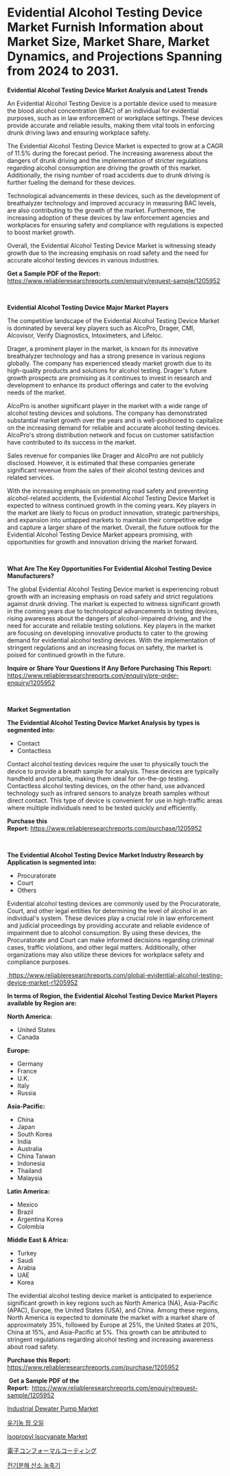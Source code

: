 <p><h1>Evidential Alcohol Testing Device Market Furnish Information about Market Size, Market Share, Market Dynamics, and Projections Spanning from 2024 to 2031.</h1></p><p><strong>Evidential Alcohol Testing Device Market Analysis and Latest Trends</strong></p>
<p><p>An Evidential Alcohol Testing Device is a portable device used to measure the blood alcohol concentration (BAC) of an individual for evidential purposes, such as in law enforcement or workplace settings. These devices provide accurate and reliable results, making them vital tools in enforcing drunk driving laws and ensuring workplace safety.</p><p>The Evidential Alcohol Testing Device Market is expected to grow at a CAGR of 11.5% during the forecast period. The increasing awareness about the dangers of drunk driving and the implementation of stricter regulations regarding alcohol consumption are driving the growth of this market. Additionally, the rising number of road accidents due to drunk driving is further fueling the demand for these devices.</p><p>Technological advancements in these devices, such as the development of breathalyzer technology and improved accuracy in measuring BAC levels, are also contributing to the growth of the market. Furthermore, the increasing adoption of these devices by law enforcement agencies and workplaces for ensuring safety and compliance with regulations is expected to boost market growth.</p><p>Overall, the Evidential Alcohol Testing Device Market is witnessing steady growth due to the increasing emphasis on road safety and the need for accurate alcohol testing devices in various industries.</p></p>
<p><strong>Get a Sample PDF of the Report:&nbsp;</strong> <a href="https://www.reliableresearchreports.com/enquiry/request-sample/1205952">https://www.reliableresearchreports.com/enquiry/request-sample/1205952</a></p>
<p>&nbsp;</p>
<p><strong>Evidential Alcohol Testing Device Major Market Players</strong></p>
<p><p>The competitive landscape of the Evidential Alcohol Testing Device Market is dominated by several key players such as AlcoPro, Drager, CMI, Alcovisor, Verify Diagnostics, Intoximeters, and Lifeloc. </p><p>Drager, a prominent player in the market, is known for its innovative breathalyzer technology and has a strong presence in various regions globally. The company has experienced steady market growth due to its high-quality products and solutions for alcohol testing. Drager's future growth prospects are promising as it continues to invest in research and development to enhance its product offerings and cater to the evolving needs of the market.</p><p>AlcoPro is another significant player in the market with a wide range of alcohol testing devices and solutions. The company has demonstrated substantial market growth over the years and is well-positioned to capitalize on the increasing demand for reliable and accurate alcohol testing devices. AlcoPro's strong distribution network and focus on customer satisfaction have contributed to its success in the market.</p><p>Sales revenue for companies like Drager and AlcoPro are not publicly disclosed. However, it is estimated that these companies generate significant revenue from the sales of their alcohol testing devices and related services. </p><p>With the increasing emphasis on promoting road safety and preventing alcohol-related accidents, the Evidential Alcohol Testing Device Market is expected to witness continued growth in the coming years. Key players in the market are likely to focus on product innovation, strategic partnerships, and expansion into untapped markets to maintain their competitive edge and capture a larger share of the market. Overall, the future outlook for the Evidential Alcohol Testing Device Market appears promising, with opportunities for growth and innovation driving the market forward.</p></p>
<p>&nbsp;</p>
<p><strong>What Are The Key Opportunities For Evidential Alcohol Testing Device Manufacturers?</strong></p>
<p><p>The global Evidential Alcohol Testing Device market is experiencing robust growth with an increasing emphasis on road safety and strict regulations against drunk driving. The market is expected to witness significant growth in the coming years due to technological advancements in testing devices, rising awareness about the dangers of alcohol-impaired driving, and the need for accurate and reliable testing solutions. Key players in the market are focusing on developing innovative products to cater to the growing demand for evidential alcohol testing devices. With the implementation of stringent regulations and an increasing focus on safety, the market is poised for continued growth in the future.</p></p>
<p><strong>Inquire or Share Your Questions If Any Before Purchasing This Report:</strong> <a href="https://www.reliableresearchreports.com/enquiry/pre-order-enquiry/1205952">https://www.reliableresearchreports.com/enquiry/pre-order-enquiry/1205952</a></p>
<p>&nbsp;</p>
<p><strong>Market Segmentation</strong></p>
<p><strong>The Evidential Alcohol Testing Device Market Analysis by types is segmented into:</strong></p>
<p><ul><li>Contact</li><li>Contactless</li></ul></p>
<p><p>Contact alcohol testing devices require the user to physically touch the device to provide a breath sample for analysis. These devices are typically handheld and portable, making them ideal for on-the-go testing. Contactless alcohol testing devices, on the other hand, use advanced technology such as infrared sensors to analyze breath samples without direct contact. This type of device is convenient for use in high-traffic areas where multiple individuals need to be tested quickly and efficiently.</p></p>
<p><strong>Purchase this Report:&nbsp;</strong><a href="https://www.reliableresearchreports.com/purchase/1205952">https://www.reliableresearchreports.com/purchase/1205952</a></p>
<p>&nbsp;</p>
<p><strong>The Evidential Alcohol Testing Device Market Industry Research by Application is segmented into:</strong></p>
<p><ul><li>Procuratorate</li><li>Court</li><li>Others</li></ul></p>
<p><p>Evidential alcohol testing devices are commonly used by the Procuratorate, Court, and other legal entities for determining the level of alcohol in an individual's system. These devices play a crucial role in law enforcement and judicial proceedings by providing accurate and reliable evidence of impairment due to alcohol consumption. By using these devices, the Procuratorate and Court can make informed decisions regarding criminal cases, traffic violations, and other legal matters. Additionally, other organizations may also utilize these devices for workplace safety and compliance purposes.</p></p>
<p><a href="https://www.reliableresearchreports.com/global-evidential-alcohol-testing-device-market-r1205952">&nbsp;https://www.reliableresearchreports.com/global-evidential-alcohol-testing-device-market-r1205952</a></p>
<p><strong>In terms of Region, the Evidential Alcohol Testing Device Market Players available by Region are:</strong></p>
<p>
    <p> <strong> North America: </strong>
        <ul>
            <li>United States</li>
            <li>Canada</li>
        </ul>
        </p> 
    <p> <strong> Europe: </strong>
        <ul>
            <li>Germany</li>
            <li>France</li>
            <li>U.K.</li>
            <li>Italy</li>
            <li>Russia</li>
        </ul>
        </p> 
    <p> <strong> Asia-Pacific: </strong>
        <ul>
            <li>China</li>
            <li>Japan</li>
            <li>South Korea</li>
            <li>India</li>
            <li>Australia</li>
            <li>China Taiwan</li>
            <li>Indonesia</li>
            <li>Thailand</li>
            <li>Malaysia</li>
        </ul>
        </p> 
    <p> <strong> Latin America: </strong>
        <ul>
            <li>Mexico</li>
            <li>Brazil</li>
            <li>Argentina Korea</li>
            <li>Colombia</li>
        </ul>
        </p> 
    <p> <strong> Middle East & Africa: </strong>
        <ul>
            <li>Turkey</li>
            <li>Saudi</li>
            <li>Arabia</li>
            <li>UAE</li>
            <li>Korea</li>
        </ul>
    </p>
    </p>
<p><p>The evidential alcohol testing device market is anticipated to experience significant growth in key regions such as North America (NA), Asia-Pacific (APAC), Europe, the United States (USA), and China. Among these regions, North America is expected to dominate the market with a market share of approximately 35%, followed by Europe at 25%, the United States at 20%, China at 15%, and Asia-Pacific at 5%. This growth can be attributed to stringent regulations regarding alcohol testing and increasing awareness about road safety.</p></p>
<p><strong>Purchase this Report: </strong><a href="https://www.reliableresearchreports.com/purchase/1205952">https://www.reliableresearchreports.com/purchase/1205952</a></p>
<p>&nbsp;<strong>Get a Sample PDF of the Report:&nbsp;&nbsp;</strong><a href="https://www.reliableresearchreports.com/enquiry/request-sample/1205952">https://www.reliableresearchreports.com/enquiry/request-sample/1205952</a></p>
<p><strong></strong></p>
<p><p><a href="https://github.com/changoleonlaverguenzanoexiste/Market-Research-Report-List-3/blob/main/industrial-dewater-pump-market.md">Industrial Dewater Pump Market</a></p><p><a href="https://github.com/hzumrdvas204296/Market-Research-Report-List-1/blob/main/552683938771.md">유기농 팜 오일</a></p><p><a href="https://issuu.com/reportprime-2/docs/isopropyl-isocyanate-market-size-2030.pptx">Isopropyl Isocyanate Market</a></p><p><a href="https://github.com/luffiazaza/Market-Research-Report-List-1/blob/main/561366442310.md">電子コンフォーマルコーティング</a></p><p><a href="https://github.com/PhilToryphy7876567/Market-Research-Report-List-1/blob/main/103585638772.md">전기분해 산소 농축기</a></p></p>